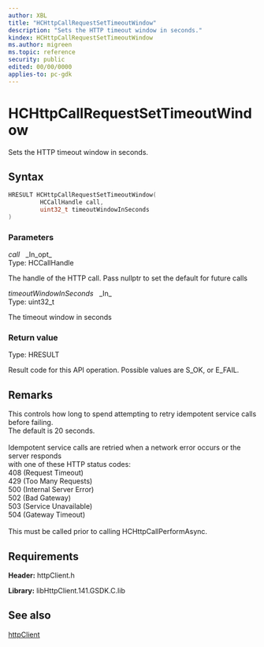 ```yaml
---
author: XBL
title: "HCHttpCallRequestSetTimeoutWindow"
description: "Sets the HTTP timeout window in seconds."
kindex: HCHttpCallRequestSetTimeoutWindow
ms.author: migreen
ms.topic: reference
security: public
edited: 00/00/0000
applies-to: pc-gdk
---
```


# HCHttpCallRequestSetTimeoutWindow  

Sets the HTTP timeout window in seconds.  

## Syntax  
  
```cpp
HRESULT HCHttpCallRequestSetTimeoutWindow(  
         HCCallHandle call,  
         uint32_t timeoutWindowInSeconds  
)  
```  
  
### Parameters  
  
*call* &nbsp;&nbsp;\_In\_opt\_  
Type: HCCallHandle  
  
The handle of the HTTP call. Pass nullptr to set the default for future calls  
  
*timeoutWindowInSeconds* &nbsp;&nbsp;\_In\_  
Type: uint32_t  
  
The timeout window in seconds  
  
  
### Return value  
Type: HRESULT
  
Result code for this API operation. Possible values are S_OK, or E_FAIL.
  
## Remarks  
  
This controls how long to spend attempting to retry idempotent service calls before failing.<br /> The default is 20 seconds.<br /><br /> Idempotent service calls are retried when a network error occurs or the server responds <br /> with one of these HTTP status codes:<br /> 408 (Request Timeout)<br /> 429 (Too Many Requests)<br /> 500 (Internal Server Error)<br /> 502 (Bad Gateway)<br /> 503 (Service Unavailable)<br /> 504 (Gateway Timeout)<br /><br /> This must be called prior to calling HCHttpCallPerformAsync.<br />
  
## Requirements  
  
**Header:** httpClient.h
  
**Library:** libHttpClient.141.GSDK.C.lib
  
## See also  
[httpClient](../httpclient_members.md)  
  
  
